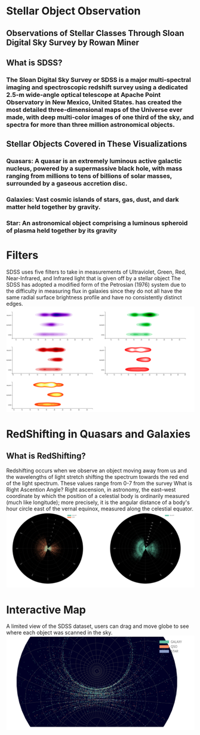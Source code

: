 # Stellar Object Observation
## Observations of Stellar Classes Through Sloan Digital Sky Survey by Rowan Miner
## What is SDSS?
### The Sloan Digital Sky Survey or SDSS is a major multi-spectral imaging and spectroscopic redshift survey using a dedicated 2.5-m wide-angle optical telescope at Apache Point Observatory in New Mexico, United States. has created the most detailed three-dimensional maps of the Universe ever made, with deep multi-color images of one third of the sky, and spectra for more than three million astronomical objects.
## Stellar Objects Covered in These Visualizations
### Quasars: A quasar is an extremely luminous active galactic nucleus, powered by a supermassive black hole, with mass ranging from millions to tens of billions of solar masses, surrounded by a gaseous accretion disc.

### Galaxies: Vast cosmic islands of stars, gas, dust, and dark matter held together by gravity.

### Star: An astronomical object comprising a luminous spheroid of plasma held together by its gravity

# Filters
SDSS uses five filters to take in measurements of Ultraviolet, Green, Red, Near-Infrared, and Infrared light that is given off by a stellar object
The SDSS has adopted a modified form of the Petrosian (1976) system due to the difficulty in measuring flux in galaxies since they do not all have the same radial surface brightness profile and have no consistently distinct edges.
![Filters](2022-05-08_19-49.png)

# RedShifting in Quasars and Galaxies
## What is RedShifting?
Redshifting occurs when we observe an object moving away from us and the wavelengths of light stretch shifting the spectrum towards the red end of the light spectrum. These values range from 0-7 from the survey
What is Right Ascention Angle?
Right ascension, in astronomy, the east–west coordinate by which the position of a celestial body is ordinarily measured (much like longitude); more precisely, it is the angular distance of a body's hour circle east of the vernal equinox, measured along the celestial equator.
![Redshift](https://github.com/donaldminer/sdss-visualization/blob/main/RedFinal.png)

# Interactive Map
 A limited view of the SDSS dataset, users can drag and move globe to see where each object was scanned in the sky.
 ![SkyMap](SkyMapFinal.png)
